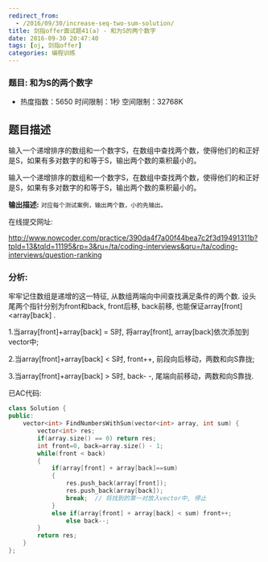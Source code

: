 ```yaml
---
redirect_from:
  - /2016/09/30/increase-seq-two-sum-solution/
title: 剑指offer面试题41(a) - 和为S的两个数字
date: 2016-09-30 20:47:40
tags: [oj, 剑指offer]
categories: 编程训练
---
```


### 题目: 和为S的两个数字

- 热度指数：5650     时间限制：1秒    空间限制：32768K


## 题目描述

输入一个递增排序的数组和一个数字S，在数组中查找两个数，使得他们的和正好是S，如果有多对数字的和等于S，输出两个数的乘积最小的。 

输入一个递增排序的数组和一个数字S，在数组中查找两个数，使得他们的和正好是S，如果有多对数字的和等于S，输出两个数的乘积最小的。 




**输出描述:** `对应每个测试案例，输出两个数，小的先输出。`

在线提交网址:

http://www.nowcoder.com/practice/390da4f7a00f44bea7c2f3d19491311b?tpId=13&tqId=11195&rp=3&ru=/ta/coding-interviews&qru=/ta/coding-interviews/question-ranking

### 分析:

牢牢记住数组是递增的这一特征, 从数组两端向中间查找满足条件的两个数. 
设头尾两个指针分别为front和back, front后移, back前移, 也能保证array[front]<array[back] .

1.当array[front]+array[back] = S时, 将array[front], array[back]依次添加到vector中;

2.当array[front]+array[back] < S时, front++, 前段向后移动，两数和向S靠拢;

3.当array[front]+array[back] > S时, back- -, 尾端向前移动，两数和向S靠拢.


已AC代码:

```cpp
class Solution {
public:
    vector<int> FindNumbersWithSum(vector<int> array, int sum) {
        vector<int> res;
        if(array.size() == 0) return res;
        int front=0, back=array.size() - 1;
        while(front < back)
        {
            if(array[front] + array[back]==sum)
            {
                res.push_back(array[front]);
                res.push_back(array[back]);
                break;  // 将找到的第一对放入vector中, 停止
            }
            else if(array[front] + array[back] < sum) front++;
                else back--;
        }
        return res;
    }
};
```


